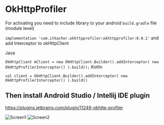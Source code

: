 # OkHttpProfiler

For activating you need to include library to your android ``build.gradle`` file (module level)

``implementation 'com.itkacher.okhttpprofiler:okhttpprofiler:0.0.1'``
and add Interceptor to okHttpClient

Java

``OkHttpClient mClient = new OkHttpClient.Builder().addInterceptor( new OkHttpProfilerInterceptor() ).build();``
Kotlin

``val client = OkHttpClient.Builder().addInterceptor( new OkHttpProfilerInterceptor() ).build()``

## Then install Android Studio / Intellij IDE plugin

https://plugins.jetbrains.com/plugin/11249-okhttp-profiler

![Screen1](https://github.com/itkacher/OkHttpProfiler/blob/master/screen1.png?raw=true)
![Screen2](https://github.com/itkacher/OkHttpProfiler/blob/master/screen2.png?raw=true)
